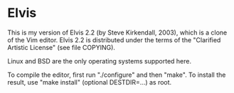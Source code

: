 Elvis
=====

This is my version of Elvis 2.2 (by Steve Kirkendall, 2003), which is a
clone of the Vim editor. Elvis 2.2 is distributed under the terms of the
"Clarified Artistic License" (see file COPYING).

Linux and BSD are the only operating systems supported here.

To compile the editor, first run "./configure" and then "make". To install
the result, use "make install" (optional DESTDIR=...) as root.

